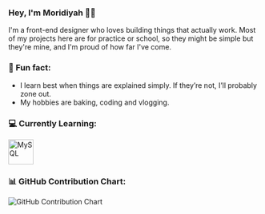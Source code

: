 ### Hey, I'm Moridiyah 👋🏽
I'm a front-end designer who loves building things that actually work. Most of my projects here are for practice or school, so they might be simple but they're mine, and I'm proud of how far I've come.

### 🎀 Fun fact: 
- I learn best when things are explained simply. If they’re not, I’ll probably zone out.
- My hobbies are baking, coding and vlogging.

### 💻 Currently Learning:

<img src="https://techstack-generator.vercel.app/mysql-icon.svg" alt="MySQL" width="50"/>

### 📊 GitHub Contribution Chart:

![GitHub Contribution Chart](https://github-readme-activity-graph.vercel.app/graph?username=Dev-Moridiyah&bg_color=1a1a1a&color=ff69b4&line=ffb6c1&point=ff69b4&area=true&hide_border=true)

